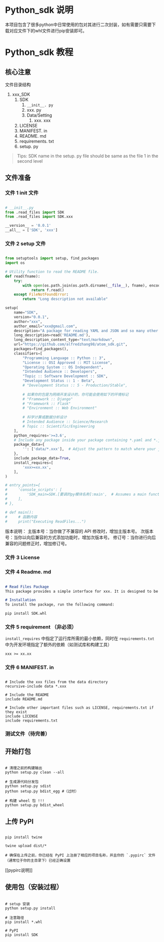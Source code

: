 
# Python_sdk 说明
本项目包含了很多python中日常使用的包对其进行二次封装，如有需要只需要下载对应文件下的whl文件进行pip安装即可。


# Python_sdk 教程
## 核心注意

文件目录结构
1. xxx_SDK
	1. SDK
		1. `__init__. py`
		2. xxx. py
      	3. Data/Setting
      		1. xxx. xxx
	2. LICENSE
	3. MANIFEST. in
	4. README. md
	5. requirements. txt
	6. setup. py

>Tips: SDK name in the setup. py file should be same as the file 1 in the second level
## 文件准备
### 文件 1 init 文件
```python

# __init__.py
from .read_files import SDK
from .read_files import SDK.xxx

__version__ = '0.0.1'
__all__ = ['SDK', 'xxx']

```

### 文件 2 setup 文件
``` python

from setuptools import setup, find_packages
import os

# Utility function to read the README file.
def read(fname):
    try:
        with open(os.path.join(os.path.dirname(__file__), fname), encoding='utf-8') as f:
            return f.read()
    except FileNotFoundError:
        return "Long description not available"

setup(
    name="SDK",
    version="0.0.1",
    author="xxx",
    author_email="xxx@gmail.com",
    description="A package for reading YAML and JSON and so many other kinds of files",
    long_description=read('README.md'),
    long_description_content_type="text/markdown",
    url="https://github.com/alfredzhang98/atom_sdk.git",
    packages=find_packages(),
    classifiers=[
        "Programming Language :: Python :: 3",
        "License :: OSI Approved :: MIT License",
        "Operating System :: OS Independent",
        "Intended Audience :: Developers",
        "Topic :: Software Development :: SDK",
        "Development Status :: 1 - Beta",
        # "Development Status :: 5 - Production/Stable",
  
        # 如果你的包是为网络开发设计的，你可能会使用如下的环境标记
        # "Framework :: Django"
        # "Framework :: Flask"
        # "Environment :: Web Environment"
  
        # 科学计算或数据分析设计
        # Intended Audience :: Science/Research
        # Topic :: Scientific/Engineering
    ],
    python_requires='>=3.6',
    # Include any package inside your package containing *.yaml and *.json files
    package_data={
        '': ['data/*.xxx'],  # Adjust the pattern to match where your json files are.
    },
    include_package_data=True,
	install_requires=[
        'xxx>=xx.xx',
    ],
)

# entry_points={
#     'console_scripts': [
#         'SDK_main=SDK.[要调的py模块名称]:main',  # Assumes a main function in read_files.py for entry point
#     ],
# },

# def main():
#     # 函数内容
#     print("Executing ReadFiles...")

```

版本说明：
主版本号：当你做了不兼容的 API 修改时，增加主版本号。
次版本号：当你以向后兼容的方式添加功能时，增加次版本号。
修订号：当你进行向后兼容的问题修正时，增加修订号。

### 文件 3 License

### 文件 4 Readme. md

```markdown

# Read Files Package
This package provides a simple interface for xxx. It is designed to be easy to use and integrate into larger Python applications.

# Installation
To install the package, run the following command:

pip install SDK.whl

```

### 文件 5 requirement （非必须）
`install_requires` 中指定了运行库所需的最小依赖，同时在 `requirements.txt` 中为开发环境指定了额外的依赖（如测试库和构建工具）

```txt
xxx >= xx.xx
```

### 文件 6 MANIFEST. in
```shell

# Include the xxx files from the data directory
recursive-include data *.xxx

# Include the README
include README.md

# Include other important files such as LICENSE, requirements.txt if they exist
include LICENSE
include requirements.txt
```


### 测试文件（待完善）

## 开始打包
``` shell

# 清理之前的构建输出
python setup.py clean --all

# 生成源代码分发包
python setup.py sdist
python setup.py bdist_egg #（过时）

# 构建 wheel 包 !!!
python setup.py bdist_wheel
```


## 上传 PyPI
```shell

pip install twine

twine upload dist/*

# 确保在上传之前，你已经在 PyPI 上注册了相应的项目名称，并且你的 `.pypirc` 文件（通常位于你的主目录下）已经正确设置
```

[[pypirc说明]]

## 使用包（安装过程）

```shell

# setup 安装
python setup.py install

# 注意路径
pip install *.whl

# PyPI
pip install SDK
```